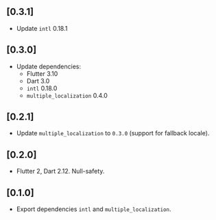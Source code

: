 ## [0.3.1]

* Update `intl` 0.18.1

## [0.3.0]

* Update dependencies:
  * Flutter 3.10
  * Dart 3.0
  * `intl` 0.18.0
  * `multiple_localization` 0.4.0

## [0.2.1]

* Update `multiple_localization` to `0.3.0` (support for fallback locale).

## [0.2.0]

* Flutter 2, Dart 2.12. Null-safety.

## [0.1.0]

* Export dependencies `intl` and `multiple_localization`.
